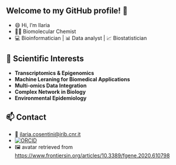 ## Welcome to my GitHub profile! 🥳
- :smile: Hi, I’m Ilaria
- :woman_scientist: Biomolecular Chemist
- :computer: Bioinformatician | 📊 Data analyst | 📈 Biostatistician

## 🧪 Scientific Interests
- **Transcriptomics & Epigenomics**
- **Machine Leraning for Biomedical Applications**
- **Multi-omics Data Integration**
- **Complex Network in Biology**
- **Environmental Epidemiology**

## 📫 Contact  
- :email: ilaria.cosentini@irib.cnr.it
- [![ORCID](https://img.shields.io/badge/ORCID-0000--0002--0214--3537-a6ce39?logo=orcid&logoColor=white)](https://orcid.org/0000-0002-0214-3537)
- 🖼️ avatar retrieved from https://www.frontiersin.org/articles/10.3389/fgene.2020.610798   
<!---
Hela06/Hela06 is a ✨ special ✨ repository because its `README.md` (this file) appears on your GitHub profile.
You can click the Preview link to take a look at your changes.
--->
